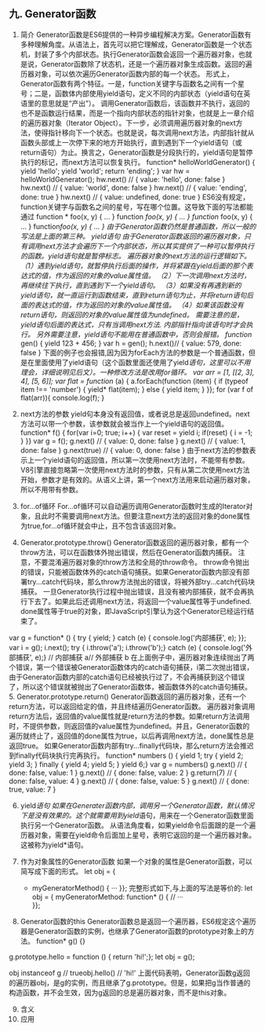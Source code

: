 
## 九.  Generator函数
1. 简介
Generator函数是ES6提供的一种异步编程解决方案。Generator函数有多种理解角度。从语法上，首先可以把它理解成，Generator函数是一个状态机，封装了多个内部状态。执行Generator函数会返回一个遍历器对象，也就是说，Generator函数除了状态机，还是一个遍历器对象生成函数。返回的遍历器对象，可以依次遍历Generator函数内部的每一个状态。
形式上，Generator函数有两个特征。一是，function关键字与函数名之间有一个星号；二是，函数体内部使用yield语句，定义不同的内部状态（yield语句在英语里的意思就是“产出”）。
调用Generator函数后，该函数并不执行，返回的也不是函数运行结果，而是一个指向内部状态的指针对象，也就是上一章介绍的遍历器对象（Iterator Object）。下一步，必须调用遍历器对象的next方法，使得指针移向下一个状态。也就是说，每次调用next方法，内部指针就从函数头部或上一次停下来的地方开始执行，直到遇到下一个yield语句（或return语句）为止。换言之，Generator函数是分段执行的，yield语句是暂停执行的标记，而next方法可以恢复执行。
function* helloWorldGenerator() {
  yield 'hello';
  yield 'world';
  return 'ending';
}
var hw = helloWorldGenerator();
hw.next()
// { value: 'hello', done: false }
hw.next()
// { value: 'world', done: false }
hw.next()
// { value: 'ending', done: true }
hw.next()
// { value: undefined, done: true }
ES6没有规定，function关键字与函数名之间的星号，写在哪个位置。这导致下面的写法都能通过
function * foo(x, y) { ... }
function *foo(x, y) { ... }
function* foo(x, y) { ... }
function*foo(x, y) { ... }
由于Generator函数仍然是普通函数，所以一般的写法是上面的第三种。
yield语句
由于Generator函数返回的遍历器对象，只有调用next方法才会遍历下一个内部状态，所以其实提供了一种可以暂停执行的函数。yield语句就是暂停标志。
遍历器对象的next方法的运行逻辑如下。
（1）遇到yield语句，就暂停执行后面的操作，并将紧跟在yield后面的那个表达式的值，作为返回的对象的value属性值。
（2）下一次调用next方法时，再继续往下执行，直到遇到下一个yield语句。
（3）如果没有再遇到新的yield语句，就一直运行到函数结束，直到return语句为止，并将return语句后面的表达式的值，作为返回的对象的value属性值。
（4）如果该函数没有return语句，则返回的对象的value属性值为undefined。
需要注意的是，yield语句后面的表达式，只有当调用next方法. 内部指针指向该语句时才会执行。
另外需要注意，yield语句不能用在普通函数中，否则会报错。
function* gen() {
  yield  123 + 456;
}
var h = gen();
h.next()// { value: 579, done: false }
下面的例子也会报错,因为因为forEach方法的参数是一个普通函数，但是在里面使用了yield语句（这个函数里面还使用了yield*语句，这里可以不用理会，详细说明见后文）。一种修改方法是改用for循环。 
var arr = [1, [[2, 3], 4], [5, 6]];
var flat = function* (a) {
  a.forEach(function (item) {
    if (typeof item !== 'number') {
      yield* flat(item);
    } else {
      yield item;
    }
  }};
for (var f of flat(arr)){
  console.log(f);
}
2. next方法的参数
yield句本身没有返回值，或者说总是返回undefined。next方法可以带一个参数，该参数就会被当作上一个yield语句的返回值。
function* f() {
  for(var i=0; true; i++) {
    var reset = yield i;
    if(reset) { i = -1; }
  }}
var g = f();
g.next() // { value: 0, done: false }
g.next() // { value: 1, done: false }
g.next(true) // { value: 0, done: false }
由于next方法的参数表示上一个yield语句的返回值，所以第一次使用next方法时，不能带有参数。V8引擎直接忽略第一次使用next方法时的参数，只有从第二次使用next方法开始，参数才是有效的。从语义上讲，第一个next方法用来启动遍历器对象，所以不用带有参数。

3. for...of循环
For...of循环可以自动遍历调用Generator函数时生成的Iterator对象，且此时不需要调用next方法。但要注意next方法的返回对象的done属性为true,for...of循环就会中止，且不包含该返回对象。
4. Generator.prototype.throw()
Generator函数返回的遍历器对象，都有一个throw方法，可以在函数体外抛出错误，然后在Generator函数内捕获。
注意，不要混淆遍历器对象的throw方法和全局的throw命令。 throw命令抛出的错误，只能被函数体外的catch语句捕获。如果Generator函数内部没有部署try...catch代码块，那么throw方法抛出的错误，将被外部try...catch代码块捕获。
一旦Generator执行过程中抛出错误，且没有被内部捕获，就不会再执行下去了。如果此后还调用next方法，将返回一个value属性等于undefined. done属性等于true的对象，即JavaScript引擎认为这个Generator已经运行结束了。

var g = function* () {
  try {
    yield;
  } catch (e) {
    console.log('内部捕获', e);
  }};
var i = g();
i.next();
try {
  i.throw('a');
  i.throw('b');} catch (e) {
  console.log('外部捕获', e);}
// 内部捕获 a// 外部捕获 b
在上面例子中，遍历器对象连续抛出了两个错误，第一个错误被Generator函数体内的catch语句捕获，i第二次抛出错误，由于Generator函数内部的catch语句已经被执行过了，不会再捕获到这个错误了，所以这个错误就被抛出了Generator函数体，被函数体外的catch语句捕获。
5. Generator.prototype.return()
Generator函数返回的遍历器对象，还有一个return方法，可以返回给定的值，并且终结遍历Generator函数。
遍历器对象调用return方法后，返回值的value属性就是return方法的参数。如果return方法调用时，不提供参数，则返回值的value属性为undefined。并且，Generator函数的遍历就终止了，返回值的done属性为true，以后再调用next方法，done属性总是返回true。
如果Generator函数内部有try...finally代码块，那么return方法会推迟到finally代码块执行完再执行。
function* numbers () {
  yield 1;
  try {
    yield 2;
    yield 3;
  } finally {
    yield 4;
    yield 5;
  }
  yield 6;}
var g = numbers()
g.next() // { done: false, value: 1 }
g.next() // { done: false, value: 2 }
g.return(7) // { done: false, value: 4 }
g.next() // { done: false, value: 5 }
g.next() // { done: true, value: 7 }

6. yield*语句
如果在Generater函数内部，调用另一个Generator函数，默认情况下是没有效果的。这个就需要用到yield*语句，用来在一个Generator函数里面执行另一个Generator函数。
从语法角度看，如果yield命令后面跟的是一个遍历器对象，需要在yield命令后面加上星号，表明它返回的是一个遍历器对象。这被称为yield*语句。

7. 作为对象属性的Generator函数
如果一个对象的属性是Generator函数，可以简写成下面的形式。
  let obj = {
    * myGeneratorMethod() {
    ···
  }};
完整形式如下,与上面的写法是等价的:
  let obj = {
     myGeneratorMethod: function* () {
// ···  
}};

8. Generator函数的this
Generator函数总是返回一个遍历器，ES6规定这个遍历器是Generator函数的实例，也继承了Generator函数的prototype对象上的方法。
function* g() {}

g.prototype.hello = function () {
  return 'hi!';};
let obj = g();

obj instanceof g // trueobj.hello() // 'hi!'
上面代码表明，Generator函数g返回的遍历器obj，是g的实例，而且继承了g.prototype。但是，如果把g当作普通的构造函数，并不会生效，因为g返回的总是遍历器对象，而不是this对象。

9. 含义
10. 应用
